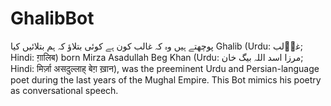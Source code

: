 # GhalibBot
پوچھتے ہیں وہ کہ غالب کون ہے   کوئی بتلاؤ کہ ہم بتلائیں کیا  Ghalib (Urdu: غاؔلب‎; Hindi: ग़ालिब) born Mirza Asadullah Beg Khan (Urdu: مرزا اسد اللہ بیگ خان; Hindi: मिर्ज़ा असदुल्लाह् बेग़ ख़ान), was the preeminent Urdu and Persian-language poet during the last years of the Mughal Empire. This Bot mimics his poetry as conversational speech.
